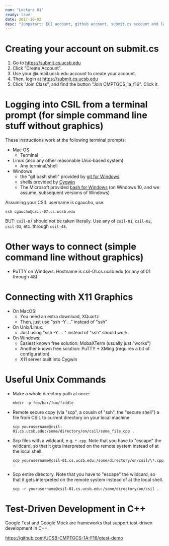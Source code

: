 ```yaml
---
num: "Lecture 01"
ready: true
date: 2017-10-02
desc: "Jumpstart: ECI account, github account, submit.cs account and lab work"
---
```


# Creating your account on submit.cs

1. Go to https://submit.cs.ucsb.edu
2. Click "Create Account".
3. Use your @umail.ucsb.edu account to create your account.
4. Then, login at https://submit.cs.ucsb.edu
5. Click "Join Class", and find the button "Join CMPTGCS_1a_f16". Click it.

# Logging into CSIL from a terminal prompt (for simple command line stuff without graphics)

These instructions work at the following terminal prompts:
* Mac OS
    * Terminal
* Linux (also any other reasonable Unix-based system)
    * Any terminal/shell 
* Windows
    * the "git bash shell" provided by [git for Windows](https://git-scm.com/download/win)
    * shells provided by [Cygwin](https://www.cygwin.com/)
    * The Microsoft provided [bash for Windows](https://msdn.microsoft.com/en-us/commandline/wsl/about) (on Windows 10, and we assume, subsequent versions of Windows)

Assuming your CSIL username is cgaucho, use:

```
ssh cgaucho@csil-07.cs.ucsb.edu
```

BUT: `csil-07` should not be taken literally.  Use any of `csil-01`, `csil-02`, `csil-03`, etc. through `csil-48`.

# Other ways to connect (simple command line without graphics)

* PuTTY on Windows.  Hostname is csil-01.cs.ucsb.edu (or any of 01 through 48).

# Connecting with X11 Graphics

* On MacOS:
    * You need an extra download, XQuartz
    * Then, just use "ssh -Y ..." instead of "ssh"
* On Unix/Linux:
    * Just using "ssh -Y ... " instead of "ssh" should work.
* On Windows:
    * Easiest known free solution: MobaXTerm (usually just "works")
    * Another known free solution: PuTTY + XMing  (requires a bit of configuration)
    * X11 server built into Cygwin


# Useful Unix Commands

* Make a whole directory path at once:
    ```
    mkdir -p foo/bar/fum/fiddle
    ```
    
*   Remote secure copy (via "scp", a cousin of "ssh", the "secure shell") a file from CSIL to current directory
    on your local machine
    ```
    scp yourusername@csil-01.cs.ucsb.edu:/some/directory/on/csil/some_file.cpp .
    ```
    
*   Scp files with a wildcard, e.g. `*.cpp`.
    Note that you have to "escape" the wildcard, so that it gets interpreted on the remote system instead of at
    the local shell.
    
    ```
    scp yourusername@csil-01.cs.ucsb.edu:/some/directory/on/csil/\*.cpp .
    ```

    
*   Scp entire directory.
    Note that you have to "escape" the wildcard, so that it gets interpreted on the remote system instead of at
    the local shell.
    
    ```
    scp -r yourusername@csil-01.cs.ucsb.edu:/some/directory/on/csil .
    ```

# Test-Driven Development in C++

Google Test and Google Mock are frameworks that support test-driven development in C++.

https://github.com/UCSB-CMPTGCS-1A-F16/gtest-demo


